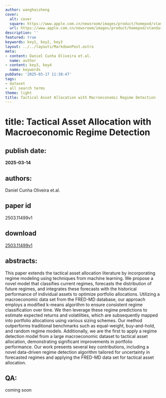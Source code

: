 ```yaml
---
author: wanghaisheng
cover:
  alt: cover
  square: https://www.apple.com.cn/newsroom/images/product/homepod/standard/Apple-HomePod-hero-230118_big.jpg.large_2x.jpg
  url: https://www.apple.com.cn/newsroom/images/product/homepod/standard/Apple-HomePod-hero-230118_big.jpg.large_2x.jpg
description: ''
featured: true
keywords: key1, key2, key3
layout: ../../layouts/MarkdownPost.astro
meta:
- content: Daniel Cunha Oliveira et.al.
  name: author
- content: key3, key4
  name: keywords
pubDate: '2025-03-17 11:38:47'
tags:
- dataset
- all search terms
theme: light
title: Tactical Asset Allocation with Macroeconomic Regime Detection
---
```


# title: Tactical Asset Allocation with Macroeconomic Regime Detection 
## publish date: 
**2025-03-14** 
## authors: 
  Daniel Cunha Oliveira et.al. 
## paper id
2503.11499v1
## download
[2503.11499v1](http://arxiv.org/abs/2503.11499v1)
## abstracts:
This paper extends the tactical asset allocation literature by incorporating regime modeling using techniques from machine learning. We propose a novel model that classifies current regimes, forecasts the distribution of future regimes, and integrates these forecasts with the historical performance of individual assets to optimize portfolio allocations. Utilizing a macroeconomic data set from the FRED-MD database, our approach employs a modified k-means algorithm to ensure consistent regime classification over time. We then leverage these regime predictions to estimate expected returns and volatilities, which are subsequently mapped into portfolio allocations using various sizing schemes. Our method outperforms traditional benchmarks such as equal-weight, buy-and-hold, and random regime models. Additionally, we are the first to apply a regime detection model from a large macroeconomic dataset to tactical asset allocation, demonstrating significant improvements in portfolio performance. Our work presents several key contributions, including a novel data-driven regime detection algorithm tailored for uncertainty in forecasted regimes and applying the FRED-MD data set for tactical asset allocation.
## QA:
coming soon
